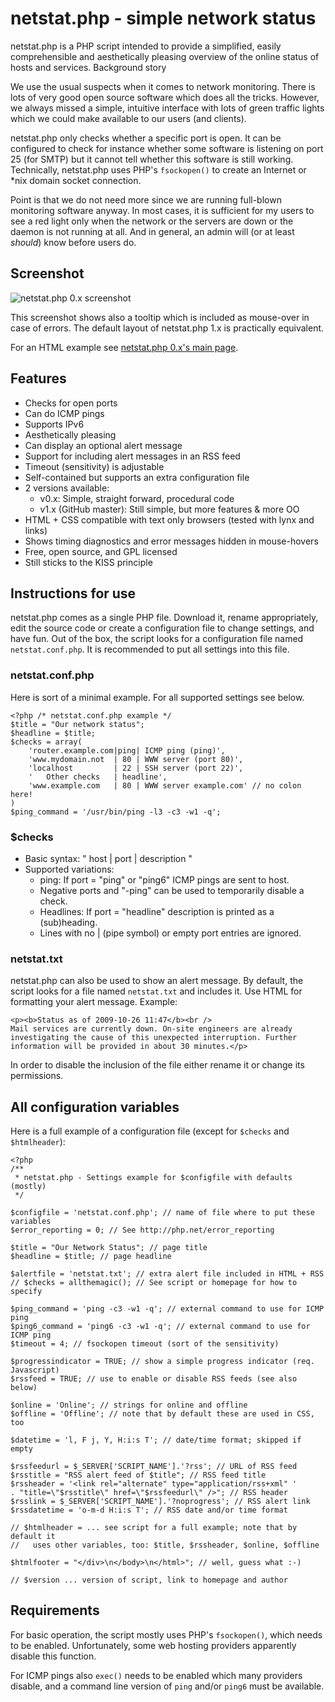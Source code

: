 netstat.php - simple network status
===================================

netstat.php is a PHP script intended to provide a simplified, easily comprehensible and aesthetically pleasing overview of the online status of hosts and services.
Background story

We use the usual suspects when it comes to network monitoring. There is lots of very good open source software which does all the tricks. However, we always missed a simple, intuitive interface with lots of green traffic lights which we could make available to our users (and clients).

netstat.php only checks whether a specific port is open. It can be configured to check for instance whether some software is listening on port 25 (for SMTP) but it cannot tell whether this software is still working. Technically, netstat.php uses PHP's `fsockopen()` to create an Internet or *nix domain socket connection.

Point is that we do not need more since we are running full-blown monitoring software anyway. In most cases, it is sufficient for my users to see a red light only when the network or the servers are down or the daemon is not running at all. And in general, an admin will (or at least *should*) know before users do.


Screenshot
----------

  ![netstat.php 0.x screenshot](http://www.fam.tuwien.ac.at/~schamane/sysadmin/netstat/netstat.png)

This screenshot shows also a tooltip which is included as mouse-over in case of errors. The default layout of netstat.php 1.x is practically equivalent.

For an HTML example see [netstat.php 0.x's main page](http://www.fam.tuwien.ac.at/~schamane/sysadmin/netstat/).


Features
--------

* Checks for open ports
* Can do ICMP pings
* Supports IPv6
* Aesthetically pleasing
* Can display an optional alert message
* Support for including alert messages in an RSS feed
* Timeout (sensitivity) is adjustable
* Self-contained but supports an extra configuration file
* 2 versions available:
  * v0.x: Simple, straight forward, procedural code
  * v1.x (GitHub master): Still simple, but more features & more OO
* HTML + CSS compatible with text only browsers (tested with lynx and links)
* Shows timing diagnostics and error messages hidden in mouse-hovers
* Free, open source, and GPL licensed
* Still sticks to the KISS principle


Instructions for use
--------------------

netstat.php comes as a single PHP file. Download it, rename appropriately, edit the source code or create a configuration file to change settings, and have fun. Out of the box, the script looks for a configuration file named `netstat.conf.php`. It is recommended to put all settings into this file.

### netstat.conf.php

Here is sort of a minimal example. For all supported settings see below.

	<?php /* netstat.conf.php example */
	$title = "Our network status";
	$headline = $title;
	$checks = array(
		'router.example.com|ping| ICMP ping (ping)',
		'www.mydomain.not  | 80 | WWW server (port 80)',
		'localhost         | 22 | SSH server (port 22)',
		'   Other checks   | headline',
		'www.example.com   | 80 | WWW server example.com' // no colon here!
	)
	$ping_command = '/usr/bin/ping -l3 -c3 -w1 -q';

### $checks

* Basic syntax: " host | port | description "
* Supported variations:
  * ping: If port = "ping" or "ping6" ICMP pings are sent to host.
  * Negative ports and "-ping" can be used to temporarily disable a check.
  * Headlines: If port = "headline" description is printed as a (sub)heading.
  * Lines with no | (pipe symbol) or empty port entries are ignored.

### netstat.txt

netstat.php can also be used to show an alert message. By default, the script looks for a file named `netstat.txt` and includes it. Use HTML for formatting your alert message. Example:

	<p><b>Status as of 2009-10-26 11:47</b><br />
	Mail services are currently down. On-site engineers are already 
	investigating the cause of this unexpected interruption. Further
	information will be provided in about 30 minutes.</p>

In order to disable the inclusion of the file either rename it or change its permissions.

All configuration variables
---------------------------

Here is a full example of a configuration file (except for `$checks` and `$htmlheader`):

	<?php
	/**
	 * netstat.php - Settings example for $configfile with defaults (mostly)
	 */
	
	$configfile = 'netstat.conf.php'; // name of file where to put these variables
	$error_reporting = 0; // See http://php.net/error_reporting
	
	$title = "Our Network Status"; // page title
	$headline = $title; // page headline
	
	$alertfile = 'netstat.txt'; // extra alert file included in HTML + RSS
	// $checks = allthemagic(); // See script or homepage for how to specify
	
	$ping_command = 'ping -c3 -w1 -q'; // external command to use for ICMP ping
	$ping6_command = 'ping6 -c3 -w1 -q'; // external command to use for ICMP ping
	$timeout = 4; // fsockopen timeout (sort of the sensitivity)
	
	$progressindicator = TRUE; // show a simple progress indicator (req. Javascript)
	$rssfeed = TRUE; // use to enable or disable RSS feeds (see also below)
	
	$online = 'Online'; // strings for online and offline
	$offline = 'Offline'; // note that by default these are used in CSS, too

	$datetime = 'l, F j, Y, H:i:s T'; // date/time format; skipped if empty
	
	$rssfeedurl = $_SERVER['SCRIPT_NAME'].'?rss'; // URL of RSS feed
	$rsstitle = "RSS alert feed of $title"; // RSS feed title
	$rssheader = '<link rel="alternate" type="application/rss+xml" '
	. "title=\"$rsstitle\" href=\"$rssfeedurl\" />"; // RSS header
	$rsslink = $_SERVER['SCRIPT_NAME'].'?noprogress'; // RSS alert link
	$rssdatetime = 'o-m-d H:i:s T'; // RSS date and/or time format
	
	// $htmlheader = ... see script for a full example; note that by default it
	//   uses other variables, too: $title, $rssheader, $online, $offline
	
	$htmlfooter = "</div>\n</body>\n</html>"; // well, guess what :-)
	
	// $version ... version of script, link to homepage and author


Requirements
------------

For basic operation, the script mostly uses PHP's `fsockopen()`, which needs to be enabled. Unfortunately, some web hosting providers apparently disable this function.

For ICMP pings also `exec()` needs to be enabled which many providers disable, and a command line version of `ping` and/or `ping6` must be available.

